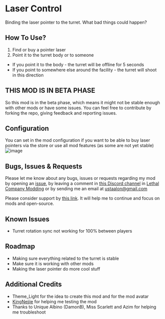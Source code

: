 # Laser Control
Binding the laser pointer to the turret. What bad things could happen?

## How To Use?
1. Find or buy a pointer laser
2. Point it to the turret body or to someone

- If you point it to the body - the turret will be offline for 5 seconds
- If you point to somewhere else around the facility - the turret will shoot in this direction

## THIS MOD IS IN BETA PHASE
So this mod is in the beta phase, which means it might not be stable enough with other mods or have some issues. You can feel free to contribute by forking the repo, giving feedback and reporting issues. 

## Configuration
You can set in the mod configuration if you want to be able to buy laser pointers via the store or use all mod features (as some are not yet stable)
![image](https://github.com/ustaalon/LethalCompany.LaserControl/assets/19238320/3e3705e9-d82a-42ce-b418-40d322171d04)


## Bugs, Issues & Requests
Please let me know about any bugs, issues or requests regarding my mod by opening an [issue](https://github.com/ustaalon/LethalCompany.LaserControl/issues), by leaving a comment in [this Discord channel](https://discord.com/channels/1168655651455639582/1201246788389187594) in [Lethal Company Modding](https://discord.gg/gtQyE4SV) or by sending me an email at ustaalon@gmail.com

Please consider support by [this link](https://ko-fi.com/ustaalon). It will help me to continue and focus on mods and open-source.

## Known Issues
- Turret rotation sync not working for 100% between players

## Roadmap
- Making sure everything related to the turret is stable
- Make sure it is working with other mods
- Making the laser pointer do more cool stuff

## Additional Credits
- Theme_Light for the idea to create this mod and for the mod avatar
- [KingNejjie](https://www.youtube.com/@KingNejjie) for helping me testing the mod
- Thanks to Unique Albino (DamonB), Miss Scarlett and Azim for helping me troubleshoot